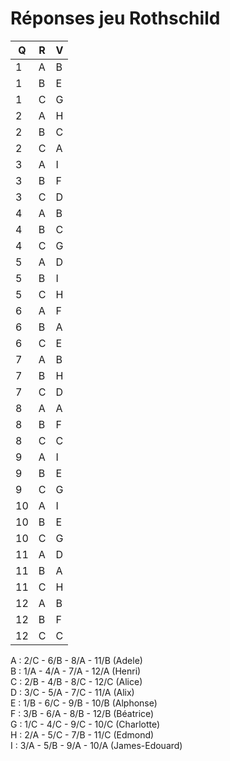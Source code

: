 # Réponses jeu Rothschild
| Q | R | V |
| --- | --- | --- |
| 1 | A | B |
| 1 | B | E |
| 1 | C | G |
| 2 | A | H |
| 2 | B | C |
| 2 | C | A |
| 3 | A | I |
| 3 | B | F |
| 3 | C | D |
| 4 | A | B |
| 4 | B | C |
| 4 | C | G |
| 5 | A | D |
| 5 | B | I |
| 5 | C | H |
| 6 | A | F |
| 6 | B | A |
| 6 | C | E |
| 7 | A | B |
| 7 | B | H |
| 7 | C | D |
| 8 | A | A |
| 8 | B | F |
| 8 | C | C |
| 9 | A | I |
| 9 | B | E |
| 9 | C | G |
| 10 | A | I |
| 10 | B | E |
| 10 | C | G |
| 11 | A | D |
| 11 | B | A |
| 11 | C | H |
| 12 | A | B |
| 12 | B | F |
| 12 | C | C |

A : 2/C - 6/B - 8/A - 11/B (Adele)  
B : 1/A - 4/A - 7/A - 12/A (Henri)  
C : 2/B - 4/B - 8/C - 12/C (Alice)  
D : 3/C - 5/A - 7/C - 11/A (Alix)  
E : 1/B - 6/C - 9/B - 10/B (Alphonse)  
F : 3/B - 6/A - 8/B - 12/B (Béatrice)  
G : 1/C - 4/C - 9/C - 10/C (Charlotte)  
H : 2/A - 5/C - 7/B - 11/C (Edmond)  
I : 3/A - 5/B - 9/A - 10/A (James-Edouard)  
